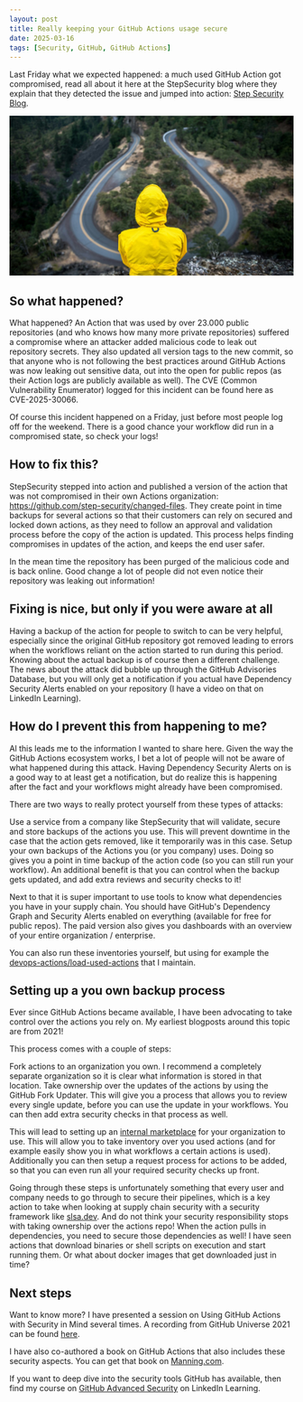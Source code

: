 ```yaml
---
layout: post
title: Really keeping your GitHub Actions usage secure
date: 2025-03-16
tags: [Security, GitHub, GitHub Actions]
---
```


Last Friday what we expected happened: a much used GitHub Action got compromised, read all about it here at the StepSecurity blog where they explain that they detected the issue and jumped into action: [Step Security Blog](https://www.stepsecurity.io/blog/harden-runner-detection-tj-actions-changed-files-action-is-compromised).

![Photo of a person in a yellow raincoat overlooking a horseshoe bent in a road, watching from above](/images/2025/20250316/20250316-SplashImage.jpg)  

## So what happened?
What happened? An Action that was used by over 23.000 public repositories (and who knows how many more private repositories) suffered a compromise where an attacker added malicious code to leak out repository secrets. They also updated all version tags to the new commit, so that anyone who is not following the best practices around GitHub Actions was now leaking out sensitive data, out into the open for public repos (as their Action logs are publicly available as well). The CVE (Common Vulnerability Enumerator) logged for this incident can be found here as CVE-2025-30066.

Of course this incident happened on a Friday, just before most people log off for the weekend. There is a good chance your workflow did run in a compromised state, so check your logs!

## How to fix this?
StepSecurity stepped into action and published a version of the action that was not compromised in their own Actions organization: https://github.com/step-security/changed-files. They create point in time backups for several actions so that their customers can rely on secured and locked down actions, as they need to follow an approval and validation process before the copy of the action is updated. This process helps finding compromises in updates of the action, and keeps the end user safer.

In the mean time the repository has been purged of the malicious code and is back online. Good change a lot of people did not even notice their repository was leaking out information!

## Fixing is nice, but only if you were aware at all
Having a backup of the action for people to switch to can be very helpful, especially since the original GitHub repository got removed leading to errors when the workflows reliant on the action started to run during this period. Knowing about the actual backup is of course then a different challenge. The news about the attack did bubble up through the GitHub Advisories Database, but you will only get a notification if you actual have Dependency Security Alerts enabled on your repository (I have a video on that on LinkedIn Learning).

## How do I prevent this from happening to me?
Al this leads me to the information I wanted to share here. Given the way the GitHub Actions ecosystem works, I bet a lot of people will not be aware of what happened during this attack. Having Dependency Security Alerts on is a good way to at least get a notification, but do realize this is happening after the fact and your workflows might already have been compromised. 

There are two ways to really protect yourself from these types of attacks:

Use a service from a company like StepSecurity that will validate, secure and store backups of the actions you use. This will prevent downtime in the case that the action gets removed, like it temporarily was in this case.
Setup your own backups of the Actions you (or you company) uses. Doing so gives you a point in time backup of the action code (so you can still run your workflow). An additional benefit is that you can control when the backup gets updated, and add extra reviews and security checks to it!

Next to that it is super important to use tools to know what dependencies you have in your supply chain. You should have GitHub's Dependency Graph and Security Alerts enabled on everything (available for free for public repos). The paid version also gives you dashboards with an overview of your entire organization / enterprise.

You can also run these inventories yourself, but using for example the [devops-actions/load-used-actions](https://github.com/devops-actions/load-used-actions) that I maintain.

## Setting up a you own backup process
Ever since GitHub Actions became available, I have been advocating to take control over the actions you rely on. My earliest blogposts around this topic are from 2021!

This process comes with a couple of steps:

Fork actions to an organization you own. I recommend a completely separate organization so it is clear what information is stored in that location.
Take ownership over the updates of the actions by using the GitHub Fork Updater. This will give you a process that allows you to review every single update, before you can use the update in your workflows. You can then add extra security checks in that process as well.  

This will lead to setting up an [internal marketplace](blog/2021/10/14/GitHub-Actions-Internal-Marketplace) for your organization to use. This will allow you to take inventory over you used actions (and for example easily show you in what workflows a certain actions is used). Additionally you can then setup a request process for actions to be added, so that you can even run all your required security checks up front.

Going through these steps is unfortunately something that every user and company needs to go through to secure their pipelines, which is a key action to take when looking at supply chain security with a security framework like [slsa.dev](https://slsa.dev). And do not think your security responsibility stops with taking ownership over the actions repo! When the action pulls in dependencies, you need to secure those dependencies as well! I have seen actions that download binaries or shell scripts on execution and start running them. Or what about docker images that get downloaded just in time? 

## Next steps
Want to know more? I have presented a session on Using GitHub Actions with Security in Mind several times. A recording from GitHub Universe 2021 can be found [here](https://www.youtube.com/watch?v=Ers-LcA7Nmc).   

I have also co-authored a book on GitHub Actions that also includes these security aspects. You can get that book on [Manning.com](https://www.manning.com/books/github-actions-in-action).  

If you want to deep dive into the security tools GitHub has available, then find my course on [GitHub Advanced Security](https://www.linkedin.com/learning/github-advanced-security) on LinkedIn Learning.